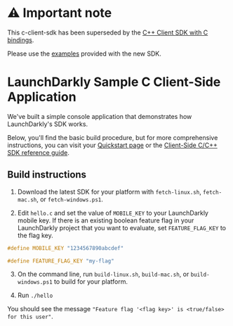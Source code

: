 # ⚠️ Important note

This c-client-sdk has been superseded by the [C++ Client SDK with C bindings](https://github.com/launchdarkly/cpp-sdks/tree/main/libs/client-sdk).

Please use the [examples](https://github.com/launchdarkly/cpp-sdks/tree/main/examples) provided with the new SDK.

# LaunchDarkly Sample C Client-Side Application

We've built a simple console application that demonstrates how LaunchDarkly's SDK works.

Below, you'll find the basic build procedure, but for more comprehensive instructions, you can visit your [Quickstart page](https://app.launchdarkly.com/quickstart#/) or the [Client-Side C/C++ SDK reference guide](https://docs.launchdarkly.com/sdk/client-side/c-c--).

## Build instructions

1. Download the latest SDK for your platform with `fetch-linux.sh`, `fetch-mac.sh`, or `fetch-windows.ps1`.

2. Edit `hello.c` and set the value of `MOBILE_KEY` to your LaunchDarkly mobile key. If there is an existing boolean feature flag in your LaunchDarkly project that you want to evaluate, set `FEATURE_FLAG_KEY` to the flag key.

```c
#define MOBILE_KEY "1234567890abcdef"

#define FEATURE_FLAG_KEY "my-flag"
```

3. On the command line, run `build-linux.sh`, `build-mac.sh`, or `build-windows.ps1` to build for your platform.

4. Run `./hello`

You should see the message `"Feature flag '<flag key>' is <true/false> for this user"`.
